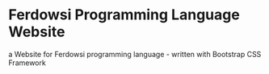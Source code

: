 # Ferdowsi Programming Language Website
a Website for Ferdowsi programming language - written with Bootstrap CSS Framework
